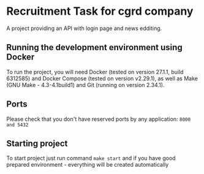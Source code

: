 # Recruitment Task for cgrd company
A project providing an API with login page and news edditing.
 
## Running the development environment using Docker
To run the project, you will need Docker (tested on version 27.1.1, build 6312585) and Docker Compose (tested on version v2.29.1), as well as Make (GNU Make - 4.3-4.1build1) and Git (running on version 2.34.1).

## Ports
Please check that you don't have reserved ports by any application: `8000 and 5432` 


## Starting project
To start project just run command `make start` and if you have good prepared environment - everything will be created automatically
